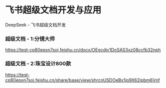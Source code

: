 # 飞书超级文档开发与应用
DeepSeek - 飞书超级文档开发

### 超级文档 - 1:分镜大师
https://test-cp80epxn7soj.feishu.cn/docx/OEgcdjv1DoSAS3xz08ccfb32nph

### 超级文档 - 2:珠宝设计800款
https://test-cp80epxn7soj.feishu.cn/share/base/view/shrcnUSDOeBx1jp9X62ipbm6Vnf
